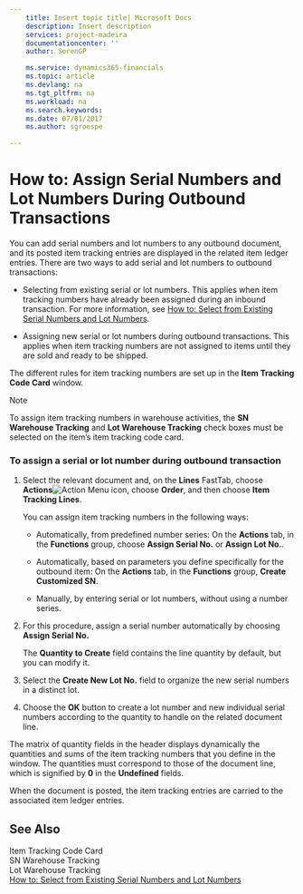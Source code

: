 ```yaml
---
    title: Insert topic title| Microsoft Docs
    description: Insert description
    services: project-madeira
    documentationcenter: ''
    author: SorenGP

    ms.service: dynamics365-financials
    ms.topic: article
    ms.devlang: na
    ms.tgt_pltfrm: na
    ms.workload: na
    ms.search.keywords:
    ms.date: 07/01/2017
    ms.author: sgroespe

---
```

# How to: Assign Serial Numbers and Lot Numbers During Outbound Transactions
You can add serial numbers and lot numbers to any outbound document, and its posted item tracking entries are displayed in the related item ledger entries. There are two ways to add serial and lot numbers to outbound transactions:  
  
-   Selecting from existing serial or lot numbers. This applies when item tracking numbers have already been assigned during an inbound transaction. For more information, see [How to: Select from Existing Serial Numbers and Lot Numbers](../how-to-select-from-existing-serial-numbers-and-lot-numbers.md).  
  
-   Assigning new serial or lot numbers during outbound transactions. This applies when item tracking numbers are not assigned to items until they are sold and ready to be shipped.  
  
 The different rules for item tracking numbers are set up in the **Item Tracking Code Card** window.  
  
> [!NOTE]  
>  To assign item tracking numbers in warehouse activities, the **SN Warehouse Tracking** and **Lot Warehouse Tracking** check boxes must be selected on the item’s item tracking code card.  
  
### To assign a serial or lot number during outbound transaction  
  
1.  Select the relevant document and, on the **Lines** FastTab, choose **Actions**![Action Menu icon](../media/actionmenuicon.png "actionMenuIcon"), choose **Order**, and then choose **Item Tracking Lines**.  
  
     You can assign item tracking numbers in the following ways:  
  
    -   Automatically, from predefined number series: On the **Actions** tab, in the **Functions** group, choose **Assign Serial No.** or **Assign Lot No.**.  
  
    -   Automatically, based on parameters you define specifically for the outbound item: On the **Actions** tab, in the **Functions** group, **Create Customized SN**.  
  
    -   Manually, by entering serial or lot numbers, without using a number series.  
  
2.  For this procedure, assign a serial number automatically by choosing **Assign Serial No.**  
  
     The **Quantity to Create** field contains the line quantity by default, but you can modify it.  
  
3.  Select the **Create New Lot No.** field to organize the new serial numbers in a distinct lot.  
  
4.  Choose the **OK** button to create a lot number and new individual serial numbers according to the quantity to handle on the related document line.  
  
 The matrix of quantity fields in the header displays dynamically the quantities and sums of the item tracking numbers that you define in the window. The quantities must correspond to those of the document line, which is signified by **0** in the **Undefined** fields.  
  
 When the document is posted, the item tracking entries are carried to the associated item ledger entries.  
  
## See Also  
 Item Tracking Code Card   
 SN Warehouse Tracking   
 Lot Warehouse Tracking   
 [How to: Select from Existing Serial Numbers and Lot Numbers](../how-to-select-from-existing-serial-numbers-and-lot-numbers.md)